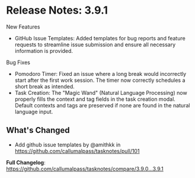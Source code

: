 # Release Notes: 3.9.1

New Features

 * GitHub Issue Templates: Added templates for bug reports and feature requests to streamline issue submission and ensure all necessary information is provided.

Bug Fixes

 * Pomodoro Timer: Fixed an issue where a long break would incorrectly start after the first work session. The timer now correctly schedules a short break as intended.
 * Task Creation: The "Magic Wand" (Natural Language Processing) now properly fills the context and tag fields in the task creation modal. Default contexts and tags are preserved if none are found in the natural language input.



## What's Changed
* Add github issue templates by @amithkk in https://github.com/callumalpass/tasknotes/pull/101


**Full Changelog**: https://github.com/callumalpass/tasknotes/compare/3.9.0...3.9.1
